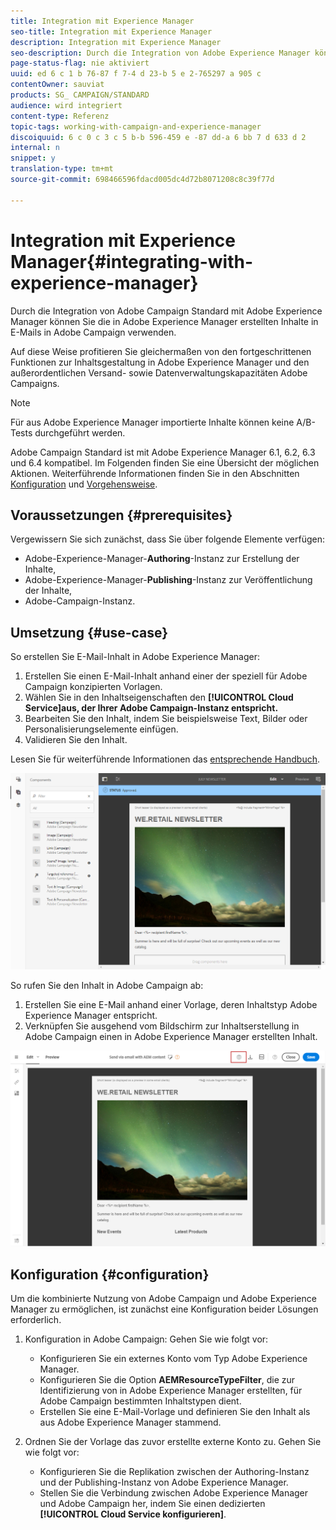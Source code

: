 ```yaml
---
title: Integration mit Experience Manager
seo-title: Integration mit Experience Manager
description: Integration mit Experience Manager
seo-description: Durch die Integration von Adobe Experience Manager können Sie Inhalte direkt in AEM erstellen und später in Adobe Campaign verwenden.
page-status-flag: nie aktiviert
uuid: ed 6 c 1 b 76-87 f 7-4 d 23-b 5 e 2-765297 a 905 c
contentOwner: sauviat
products: SG_ CAMPAIGN/STANDARD
audience: wird integriert
content-type: Referenz
topic-tags: working-with-campaign-and-experience-manager
discoiquuid: 6 c 0 c 3 c 5 b-b 596-459 e -87 dd-a 6 bb 7 d 633 d 2
internal: n
snippet: y
translation-type: tm+mt
source-git-commit: 698466596fdacd005dc4d72b8071208c8c39f77d

---
```



# Integration mit Experience Manager{#integrating-with-experience-manager}

Durch die Integration von Adobe Campaign Standard mit Adobe Experience Manager können Sie die in Adobe Experience Manager erstellten Inhalte in E-Mails in Adobe Campaign verwenden.

Auf diese Weise profitieren Sie gleichermaßen von den fortgeschrittenen Funktionen zur Inhaltsgestaltung in Adobe Experience Manager und den außerordentlichen Versand- sowie Datenverwaltungskapazitäten Adobe Campaigns.

>[!NOTE]
>
>Für aus Adobe Experience Manager importierte Inhalte können keine A/B-Tests durchgeführt werden.

Adobe Campaign Standard ist mit Adobe Experience Manager 6.1, 6.2, 6.3 und 6.4 kompatibel. Im Folgenden finden Sie eine Übersicht der möglichen Aktionen. Weiterführende Informationen finden Sie in den Abschnitten [Konfiguration](https://helpx.adobe.com/experience-manager/6-4/sites/administering/using/campaignstandard.html) und [Vorgehensweise](https://helpx.adobe.com/experience-manager/6-4/sites/authoring/using/campaign.html).

## Voraussetzungen {#prerequisites}

Vergewissern Sie sich zunächst, dass Sie über folgende Elemente verfügen:

* Adobe-Experience-Manager-**Authoring**-Instanz zur Erstellung der Inhalte,
* Adobe-Experience-Manager-**Publishing**-Instanz zur Veröffentlichung der Inhalte,
* Adobe-Campaign-Instanz.

## Umsetzung {#use-case}

So erstellen Sie E-Mail-Inhalt in Adobe Experience Manager:

1. Erstellen Sie einen E-Mail-Inhalt anhand einer der speziell für Adobe Campaign konzipierten Vorlagen.
1. Wählen Sie in den Inhaltseigenschaften den **[!UICONTROL Cloud Service]aus, der Ihrer Adobe Campaign-Instanz entspricht.**
1. Bearbeiten Sie den Inhalt, indem Sie beispielsweise Text, Bilder oder Personalisierungselemente einfügen.
1. Validieren Sie den Inhalt.

Lesen Sie für weiterführende Informationen das [entsprechende Handbuch](https://docs.adobe.com/docs/en/aem/6-2/author/personalization/adobe-campaign/campaign.html).

![](assets/aem_content.png)

So rufen Sie den Inhalt in Adobe Campaign ab:

1. Erstellen Sie eine E-Mail anhand einer Vorlage, deren Inhaltstyp Adobe Experience Manager entspricht.
1. Verknüpfen Sie ausgehend vom Bildschirm zur Inhaltserstellung in Adobe Campaign einen in Adobe Experience Manager erstellten Inhalt.

![](assets/aem_linked_content.png)

## Konfiguration {#configuration}

Um die kombinierte Nutzung von Adobe Campaign und Adobe Experience Manager zu ermöglichen, ist zunächst eine Konfiguration beider Lösungen erforderlich.

1. Konfiguration in Adobe Campaign: Gehen Sie wie folgt vor:

   * Konfigurieren Sie ein externes Konto vom Typ Adobe Experience Manager.
   * Konfigurieren Sie die Option **AEMResourceTypeFilter**, die zur Identifizierung von in Adobe Experience Manager erstellten, für Adobe Campaign bestimmten Inhaltstypen dient.
   * Erstellen Sie eine E-Mail-Vorlage und definieren Sie den Inhalt als aus Adobe Experience Manager stammend.

1. Ordnen Sie der Vorlage das zuvor erstellte externe Konto zu. Gehen Sie wie folgt vor:

   * Konfigurieren Sie die Replikation zwischen der Authoring-Instanz und der Publishing-Instanz von Adobe Experience Manager.
   * Stellen Sie die Verbindung zwischen Adobe Experience Manager und Adobe Campaign her, indem Sie einen dedizierten **[!UICONTROL Cloud Service konfigurieren]**.

